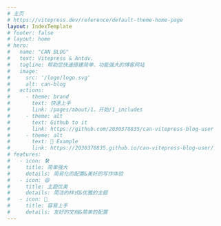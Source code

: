 ```yaml
---
# 主页
# https://vitepress.dev/reference/default-theme-home-page
layout: IndexTemplate
# footer: false
# layout: home
# hero:
#   name: "CAN BLOG"
#   text: Vitepress & Antdv.
#   tagline: 帮助您快速搭建简单、功能强大的博客网站
#   image:
#     src: '/logo/logo.svg'
#     alt: can-blog
#   actions:
#     - theme: brand
#       text: 快速上手
#       link: /pages/about/1、开始/1_includes
#     - theme: alt
#       text: Github to it
#       link: https://github.com/2030378835/can-vitepress-blog-user
#     - theme: alt
#       text: 🌰 Example
#       link: https://2030378835.github.io/can-vitepress-blog-user/
# features:
#   - icon: 🛠️
#     title: 简单强大
#     details: 简易化的配置&美好的写作体验
#   - icon: 😄
#     title: 主题优美
#     details: 简洁的样式&优雅的主题
#   - icon: 🎉
#     title: 容易上手
#     details: 友好的文档&简单的配置
---
```


